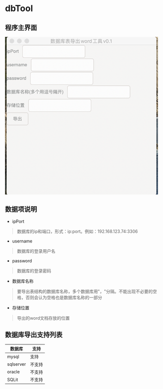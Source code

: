 # dbTool

## 程序主界面

![avatar](imgs/mainWindow.png)


## 数据项说明

* ipPort

> 数据库的ip和端口，形式：ip:port。例如：192.168.123.74:3306

* username

> 数据库的登录用户名

* password

> 数据库的登录密码

* 数据库名称

> 要导出表结构的数据库名称，多个数据库用"，"分隔。不能出现不必要的空格，否则会认为空格也是数据库名称的一部分

* 存储位置

> 导出的word文档存放的位置

## 数据库导出支持列表

|数据库|支持|
|---|---|
|mysql|支持|
|sqlserver|不支持|
|oracle|不支持|
|SQLit|不支持|